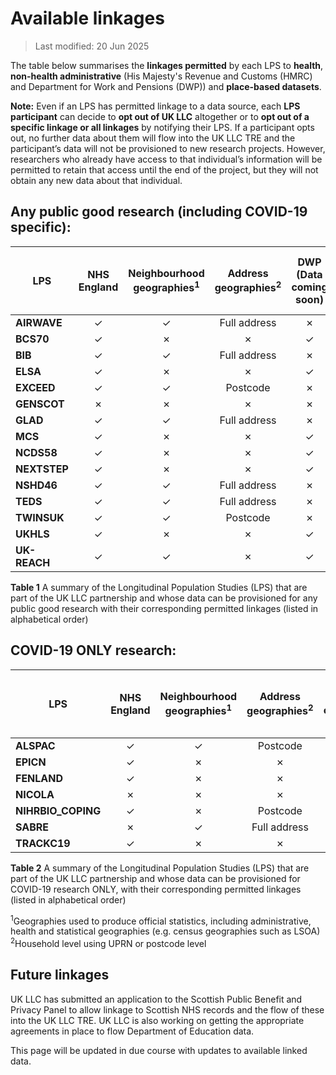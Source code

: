 # Available linkages

>Last modified: 20 Jun 2025

The table below summarises the **linkages permitted** by each LPS to **health**, **non-health administrative** (His Majesty's Revenue and Customs (HMRC) and Department for Work and Pensions (DWP)) and **place-based datasets**.

**Note:** Even if an LPS has permitted linkage to a data source, each **LPS participant** can decide to **opt out of UK LLC** altogether or to **opt out of a specific linkage or all linkages** by notifying their LPS. If a participant opts out, no further data about them will flow into the UK LLC TRE and the participant’s data will not be provisioned to new research projects. However, researchers who already have access to that individual’s information will be permitted to retain that access until the end of the project, but they will not obtain any new data about that individual.

## Any public good research (including COVID-19 specific):

|**LPS**|**NHS England**|**Neighbourhood geographies<sup>1</sup>**|**Address geographies<sup>2</sup>**|**DWP** (Data coming soon)|**HMRC** (Data coming soon)|**NHS Wales** (Data coming soon)|
|---|:---:|:---:|:---:|:---:|:---:|:---:|
|**AIRWAVE**|✓|✓|Full address|✗|✗|✗|
|**BCS70**|✓|✗|✗|✓|✓|✓|
|**BIB**|✓|✓|Full address|✗|✗|✓|
|**ELSA**|✓|✗|✗|✓|✓|✗|
|**EXCEED**|✓|✓|Postcode|✗|✗|✓|
|**GENSCOT**|✗|✗|✗|✗|✗|✗|
|**GLAD**|✓|✓|Full address|✗|✗|✓|
|**MCS**|✓|✗|✗|✓|✓|✓|
|**NCDS58**|✓|✗|✗|✓|✓|✓|
|**NEXTSTEP**|✓|✗|✗|✓|✓|✓|
|**NSHD46**|✓|✓|Full address|✗|✗|✗|
|**TEDS**|✓|✓|Full address|✗|✗|✗|
|**TWINSUK**|✓|✓|Postcode|✗|✗|✗|
|**UKHLS**|✓|✗|✗|✓|✓|✓|
|**UK-REACH**|✓|✓|✗|✓|✓|✓|


**Table 1** A summary of the Longitudinal Population Studies (LPS) that are part of the UK LLC partnership and whose data can be provisioned for any public good research with their corresponding permitted linkages (listed in alphabetical order)

## COVID-19 ONLY research: 

|**LPS**|**NHS England**|**Neighbourhood geographies<sup>1</sup>**|**Address geographies<sup>2</sup>**|**DWP** (Data coming soon)|**HMRC** (Data coming soon)|**NHS Wales** (Data coming soon)|
|---|:---:|:---:|:---:|:---:|:---:|:---:|
|**ALSPAC**|✓|✓|Postcode|✓|✓|✓|
|**EPICN**|✓|✗|✗|✗|✗|✗|
|**FENLAND**|✓|✗|✗|✗|✗|✓|
|**NICOLA**|✗|✗|✗|✗|✗|✗|
|**NIHRBIO_COPING**|✓|✗|Postcode|✗|✗|✓|
|**SABRE**|✗|✓|Full address|✗|✗|✗|
|**TRACKC19**|✓|✗|✗|✗|✗|✓|


**Table 2** A summary of the Longitudinal Population Studies (LPS) that are part of the UK LLC partnership and whose data can be provisioned for COVID-19 research ONLY, with their corresponding permitted linkages (listed in alphabetical order)


<sup>1</sup>Geographies used to produce official statistics, including administrative, health and statistical geographies (e.g. census geographies such as LSOA)  
<sup>2</sup>Household level using UPRN or postcode level

## Future linkages

UK LLC has submitted an application to the Scottish Public Benefit and Privacy Panel to allow linkage to Scottish NHS records and the flow of these into the UK LLC TRE. UK LLC is also working on getting the appropriate agreements in place to flow Department of Education data.

This page will be updated in due course with updates to available linked data.
